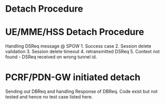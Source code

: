 # Detach Procedure

# UE/MME/HSS Detach Procedure

Handling DSReq message @ SPGW
    1. Success case
    2. Session delete validation
    3. Session delete timeout
    4. retransmitted DSReq
    5. Context not found - DSReq received on wrong tunnel id.

# PCRF/PDN-GW initiated detach

Sending out DBReq and handling Response of DBReq. Code exist but not tested and hence no test case listed here.
